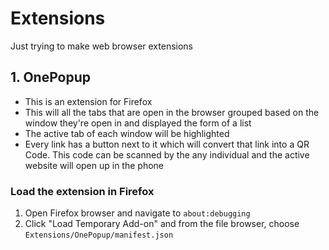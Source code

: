 # Extensions

Just trying to make web browser extensions

## 1. OnePopup

* This is an extension for Firefox
* This will all the tabs that are open in the browser grouped based on the window they're open in and displayed the form of a list
* The active tab of each window will be highlighted
* Every link has a button next to it which will convert that link into a QR Code. This code can be scanned by the any individual and the active website will open up in the phone

### Load the extension in Firefox

1. Open Firefox browser and navigate to `about:debugging` 
2. Click "Load Temporary Add-on" and from the file browser, choose `Extensions/OnePopup/manifest.json` 
